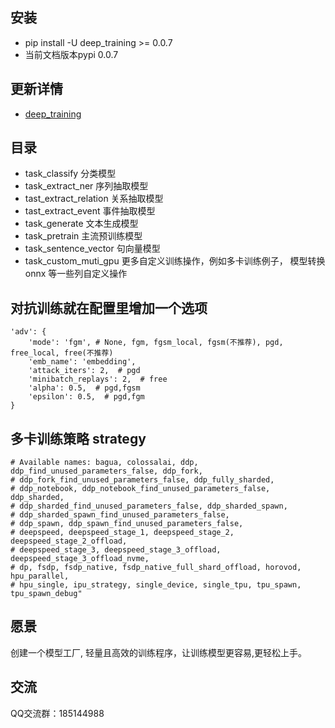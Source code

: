 

##  安装
  - pip install -U deep_training >= 0.0.7
  - 当前文档版本pypi 0.0.7

## 更新详情
  - [deep_training](https://github.com/ssbuild/deep_training)

## 目录
  - task_classify 分类模型
  - task_extract_ner 序列抽取模型
  - tast_extract_relation 关系抽取模型
  - tast_extract_event 事件抽取模型
  - task_generate 文本生成模型
  - task_pretrain 主流预训练模型
  - task_sentence_vector 句向量模型
  - task_custom_muti_gpu 更多自定义训练操作，例如多卡训练例子， 模型转换onnx 等一些列自定义操作
## 对抗训练就在配置里增加一个选项
    'adv': {
        'mode': 'fgm', # None, fgm, fgsm_local, fgsm(不推荐), pgd, free_local, free(不推荐)
        'emb_name': 'embedding',
        'attack_iters': 2,  # pgd
        'minibatch_replays': 2,  # free
        'alpha': 0.5,  # pgd,fgsm
        'epsilon': 0.5,  # pgd,fgm
    }
## 多卡训练策略 strategy
    # Available names: bagua, colossalai, ddp, ddp_find_unused_parameters_false, ddp_fork,
    # ddp_fork_find_unused_parameters_false, ddp_fully_sharded,
    # ddp_notebook, ddp_notebook_find_unused_parameters_false, ddp_sharded,
    # ddp_sharded_find_unused_parameters_false, ddp_sharded_spawn,
    # ddp_sharded_spawn_find_unused_parameters_false,
    # ddp_spawn, ddp_spawn_find_unused_parameters_false,
    # deepspeed, deepspeed_stage_1, deepspeed_stage_2, deepspeed_stage_2_offload,
    # deepspeed_stage_3, deepspeed_stage_3_offload, deepspeed_stage_3_offload_nvme,
    # dp, fsdp, fsdp_native, fsdp_native_full_shard_offload, horovod, hpu_parallel,
    # hpu_single, ipu_strategy, single_device, single_tpu, tpu_spawn, tpu_spawn_debug"
## 愿景
创建一个模型工厂, 轻量且高效的训练程序，让训练模型更容易,更轻松上手。

## 交流
QQ交流群：185144988
